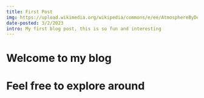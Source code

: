 ```yaml
---
title: First Post
img: https://upload.wikimedia.org/wikipedia/commons/e/ee/AtmosphereByDesignermadsen-dfc4pwv.png
date-posted: 3/2/2023
intro: My first blog post, this is so fun and interesting
---
```


# Welcome to my blog
# Feel free to explore around
